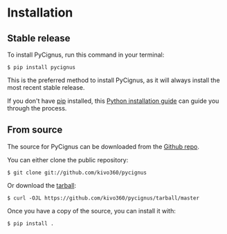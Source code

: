 # Installation

## Stable release

To install PyCignus, run this command in your
terminal:

``` console
$ pip install pycignus
```

This is the preferred method to install PyCignus, as it will always install the most recent stable release.

If you don't have [pip][] installed, this [Python installation guide][]
can guide you through the process.

## From source

The source for PyCignus can be downloaded from
the [Github repo][].

You can either clone the public repository:

``` console
$ git clone git://github.com/kivo360/pycignus
```

Or download the [tarball][]:

``` console
$ curl -OJL https://github.com/kivo360/pycignus/tarball/master
```

Once you have a copy of the source, you can install it with:

``` console
$ pip install .
```

  [pip]: https://pip.pypa.io
  [Python installation guide]: http://docs.python-guide.org/en/latest/starting/installation/
  [Github repo]: https://github.com/%7B%7B%20cookiecutter.github_username%20%7D%7D/%7B%7B%20cookiecutter.project_slug%20%7D%7D
  [tarball]: https://github.com/%7B%7B%20cookiecutter.github_username%20%7D%7D/%7B%7B%20cookiecutter.project_slug%20%7D%7D/tarball/master
